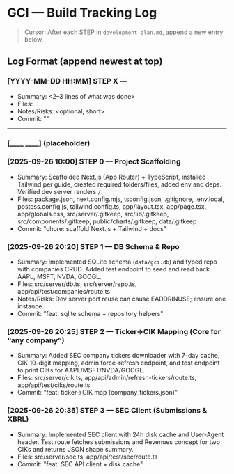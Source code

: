 # GCI — Build Tracking Log

> Cursor: After each STEP in `development-plan.md`, append a new entry below.

## Log Format (append newest at top)

### [YYYY-MM-DD HH:MM] STEP X — <Step Title>
- Summary: <2–3 lines of what was done>
- Files: <comma-separated>
- Notes/Risks: <optional, short>
- Commit: "<exact message>"

---

### [____ ____] (placeholder)
### [2025-09-26 10:00] STEP 0 — Project Scaffolding
- Summary: Scaffolded Next.js (App Router) + TypeScript, installed Tailwind per guide, created required folders/files, added env and deps. Verified dev server renders `/`.
- Files: package.json, next.config.mjs, tsconfig.json, .gitignore, .env.local, postcss.config.js, tailwind.config.ts, app/layout.tsx, app/page.tsx, app/globals.css, src/server/.gitkeep, src/lib/.gitkeep, src/components/.gitkeep, public/charts/.gitkeep, data/.gitkeep
- Commit: "chore: scaffold Next.js + Tailwind + docs"

### [2025-09-26 20:20] STEP 1 — DB Schema & Repo
- Summary: Implemented SQLite schema (`data/gci.db`) and typed repo with companies CRUD. Added test endpoint to seed and read back AAPL, MSFT, NVDA, GOOGL.
- Files: src/server/db.ts, src/server/repo.ts, app/api/test/companies/route.ts
- Notes/Risks: Dev server port reuse can cause EADDRINUSE; ensure one instance.
- Commit: "feat: sqlite schema + repository helpers"
### [2025-09-26 20:25] STEP 2 — Ticker→CIK Mapping (Core for “any company”)
- Summary: Added SEC company tickers downloader with 7-day cache, CIK 10-digit mapping, admin force-refresh endpoint, and test endpoint to print CIKs for AAPL/MSFT/NVDA/GOOGL.
- Files: src/server/cik.ts, app/api/admin/refresh-tickers/route.ts, app/api/test/ciks/route.ts
- Commit: "feat: ticker→CIK map (company_tickers.json)"
### [2025-09-26 20:35] STEP 3 — SEC Client (Submissions & XBRL)
- Summary: Implemented SEC client with 24h disk cache and User-Agent header. Test route fetches submissions and Revenues concept for two CIKs and returns JSON shape summary.
- Files: src/server/sec.ts, app/api/test/sec/route.ts
- Commit: "feat: SEC API client + disk cache"
